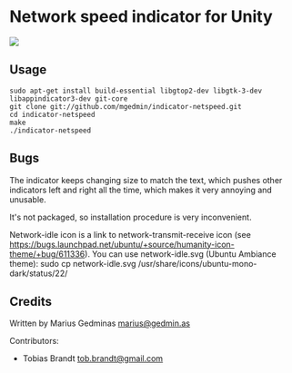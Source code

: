 Network speed indicator for Unity
=================================

![](https://raw.github.com/mgedmin/indicator-netspeed/master/screenshot.png)

Usage
-----

```
sudo apt-get install build-essential libgtop2-dev libgtk-3-dev libappindicator3-dev git-core
git clone git://github.com/mgedmin/indicator-netspeed.git
cd indicator-netspeed
make
./indicator-netspeed
```


Bugs
----

The indicator keeps changing size to match the text, which pushes other
indicators left and right all the time, which makes it very annoying and
unusable.

It's not packaged, so installation procedure is very inconvenient.

Network-idle icon is a link to network-transmit-receive icon (see https://bugs.launchpad.net/ubuntu/+source/humanity-icon-theme/+bug/611336).
You can use network-idle.svg (Ubuntu Ambiance theme):
sudo cp network-idle.svg /usr/share/icons/ubuntu-mono-dark/status/22/



Credits
-------

Written by Marius Gedminas <marius@gedmin.as>

Contributors:

- Tobias Brandt <tob.brandt@gmail.com> 
